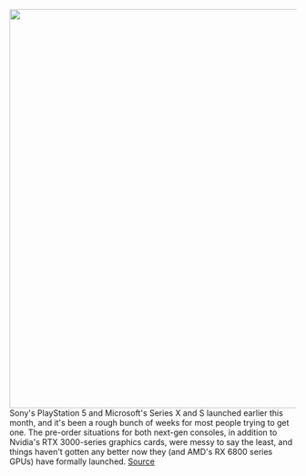 <img src='https://cdn.vox-cdn.com/thumbor/YbIKilasN6vo0AJZLZyaSsQGspo=/0x0:2040x1351/1200x675/filters:focal(755x498:1081x824)/cdn.vox-cdn.com/uploads/chorus_image/image/67456742/twarren_200909_4184_0016.0.0.jpg' width='700px' /><br/>
Sony's PlayStation 5 and Microsoft's Series X and S launched earlier this month, and it's been a rough bunch of weeks for most people trying to get one. The pre-order situations for both next-gen consoles, in addition to Nvidia's RTX 3000-series graphics cards, were messy to say the least, and things haven't gotten any better now they (and AMD's RX 6800 series GPUs) have formally launched.
<a href='https://www.theverge.com/21451144/sony-ps5-preorder-microsoft-xbox-series-x-nvidia-rtx-3080-mess'> Source <a/>